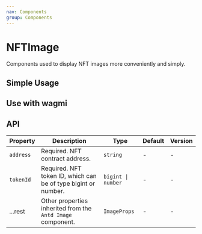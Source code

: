 ```yaml
---
nav: Components
group: Components
---
```


# NFTImage

Components used to display NFT images more conveniently and simply.

## Simple Usage

<code src="./demos/simple.tsx"></code>

## Use with wagmi

<code src="./demos/wagmi.tsx"></code>

## API

| Property | Description | Type | Default | Version |
| --- | --- | --- | --- | --- |
| `address` | Required. NFT contract address. | `string` | - | - |
| `tokenId` | Required. NFT token ID, which can be of type bigint or number. | `bigint \| number` | - | - |
| ...rest | Other properties inherited from the `Antd Image` component. | `ImageProps` | - | - |

